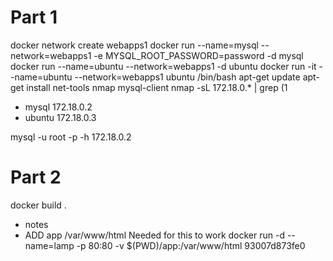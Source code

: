 # Part 1

docker network create webapps1
docker run --name=mysql --network=webapps1 -e MYSQL\_ROOT\_PASSWORD=password -d mysql
docker run --name=ubuntu --network=webapps1 -d ubuntu
docker run -it --name=ubuntu --network=webapps1 ubuntu /bin/bash
apt-get update
apt-get install net-tools nmap mysql-client
nmap -sL 172.18.0.\* | grep \(1
* mysql 172.18.0.2
* ubuntu 172.18.0.3

mysql -u root -p -h 172.18.0.2


# Part 2
docker build .
 * notes
 * ADD app /var/www/html
 Needed for this to work
docker run -d --name=lamp -p 80:80 -v $(PWD)/app:/var/www/html 93007d873fe0
